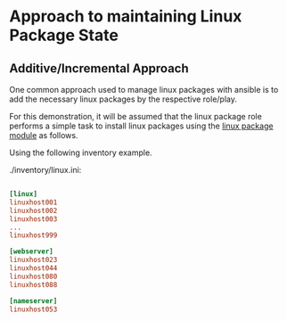 
# Approach to maintaining Linux Package State

## Additive/Incremental Approach

One common approach used to manage linux packages with ansible is to add the necessary linux packages by the respective role/play.

For this demonstration, it will be assumed that the linux package role performs a simple task to install linux packages using the [linux package module](https://docs.ansible.com/ansible/latest/collections/ansible/builtin/package_module.html) as follows.

Using the following inventory example.

./inventory/linux.ini:
```ini

[linux]
linuxhost001
linuxhost002
linuxhost003
...
linuxhost999

[webserver]
linuxhost023
linuxhost044
linuxhost080
linuxhost088

[nameserver]
linuxhost053


```


